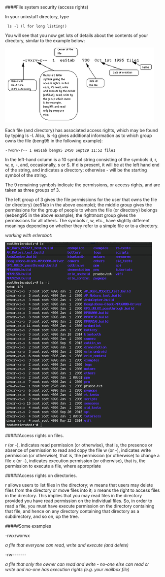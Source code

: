 
####File system security (access rights)

In your unixstuff directory, type

```
 ls -l (l for long listing!)
 ```

You will see that you now get lots of details about the contents of your directory, similar to the example below:

![file1](img5/file1.gif)

Each file (and directory) has associated access rights, which may be found by typing ls -l. Also, ls -lg gives additional information as to which group owns the file (beng95 in the following example):
```
-rwxrw-r-- 1 ee51ab beng95 2450 Sept29 11:52 file1
```

In the left-hand column is a 10 symbol string consisting of the symbols d, r, w, x, -, and, occasionally, s or S. If d is present, it will be at the left hand end of the string, and indicates a directory: otherwise - will be the starting symbol of the string.

The 9 remaining symbols indicate the permissions, or access rights, and are taken as three groups of 3.

The left group of 3 gives the file permissions for the user that owns the file (or directory) (ee51ab in the above example);
the middle group gives the permissions for the group of people to whom the file (or directory) belongs (eebeng95 in the above example);
the rightmost group gives the permissions for all others.
The symbols r, w, etc., have slightly different meanings depending on whether they refer to a simple file or to a directory.

*working with erlerobot:*

![permissions](img5/ls.jpg)


#####Access rights on files.

r (or -), indicates read permission (or otherwise), that is, the presence or absence of permission to read and copy the file
w (or -), indicates write permission (or otherwise), that is, the permission (or otherwise) to change a file
x (or -), indicates execution permission (or otherwise), that is, the permission to execute a file, where appropriate

#####Access rights on directories.

r allows users to list files in the directory;
w means that users may delete files from the directory or move files into it;
x means the right to access files in the directory. This implies that you may read files in the directory provided you have read permission on the individual files.
So, in order to read a file, you must have execute permission on the directory containing that file, and hence on any directory containing that directory as a subdirectory, and so on, up the tree.

#####Some examples

-rwxrwxrwx

*a file that everyone can read, write and execute (and delete)*

-rw-------

*a file that only the owner can read and write - no-one else
can read or write and no-one has execution rights (e.g. your
mailbox file)*
